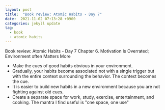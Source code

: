 ```yaml
---
layout: post
title:  "Book review: Atomic Habits - Day 7"
date:  2021-11-02 07:13:28 +0900 
categories: jekyll update
tag:
  - book
  - atomic habits
---
```


Book review: Atomic Habits - Day 7
Chapter 6. Motivation Is Overrated; Environment often Matters More
* Make the cues of good habits obvious in your environment.
* Gradually, your habits become associated not with a single trigger but with the entire context surrounding the behavior. The context becomes the cue.
* It is easier to build new habits in a new environment because you are not fighting against old cues.
* Create a separate space for work, study, exercise, entertainment, and cooking. The mantra I find useful is "one space, one use"


